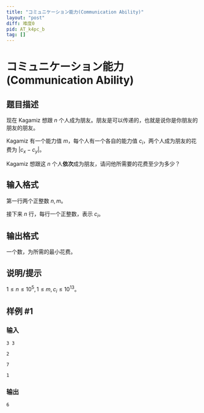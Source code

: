 ```yaml
---
title: "コミュニケーション能力(Communication Ability)"
layout: "post"
diff: 难度0
pid: AT_k4pc_b
tag: []
---
```


# コミュニケーション能力(Communication Ability)

## 题目描述

现在 Kagamiz 想跟 $n$ 个人成为朋友。朋友是可以传递的，也就是说你是你朋友的朋友的朋友。

Kagamiz 有一个能力值 $m$，每个人有一个各自的能力值 $c_i$，两个人成为朋友的花费为 $|c_x - c_y|$。

Kagamiz 想跟这 $n$ 个人**依次**成为朋友，请问他所需要的花费至少为多少？

## 输入格式

第一行两个正整数 $n, m$。

接下来 $n$ 行，每行一个正整数，表示 $c_i$。

## 输出格式

一个数，为所需的最小花费。

## 说明/提示

$1 \le n \le 10^5, 1 \le m, c_i \le 10^{13}$。

## 样例 #1

### 输入

```
3 3
2
7
1
```

### 输出

```
6
```

